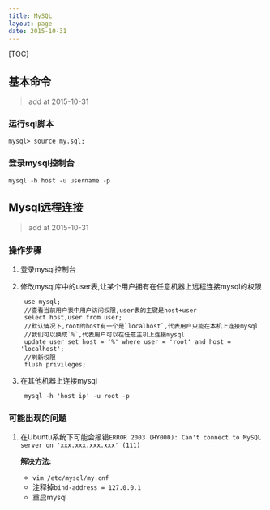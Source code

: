 ```yaml
---
title: MySQL
layout: page
date: 2015-10-31
---
```

[TOC]

## 基本命令
> add at 2015-10-31

### 运行sql脚本
    mysql> source my.sql;

### 登录mysql控制台
    mysql -h host -u username -p

## Mysql远程连接
> add at 2015-10-31

### 操作步骤
1. 登录mysql控制台
2. 修改mysql库中的user表,让某个用户拥有在任意机器上远程连接mysql的权限

        use mysql;
        //查看当前用户表中用户访问权限,user表的主键是host+user
        select host,user from user;
        //默认情况下,root的host有一个是`localhost`,代表用户只能在本机上连接mysql
        //我们可以换成`%`,代表用户可以在任意主机上连接mysql
        update user set host = '%' where user = 'root' and host = 'localhost';
        //刷新权限
        flush privileges;

3. 在其他机器上连接mysql

        mysql -h 'host ip' -u root -p

### 可能出现的问题
1. 在Ubuntu系统下可能会报错`ERROR 2003 (HY000): Can't connect to MySQL server on 'xxx.xxx.xxx.xxx' (111)`

    **解决方法:**

    - `vim /etc/mysql/my.cnf`
    - 注释掉`bind-address = 127.0.0.1`
    - 重启mysql



